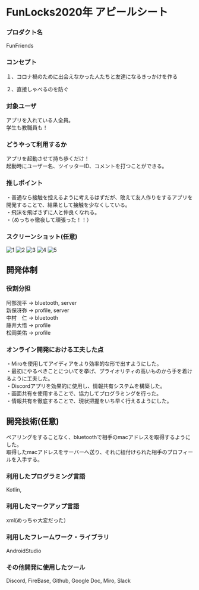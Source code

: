 # FunLocks2020年 アピールシート

### プロダクト名
FunFriends

### コンセプト
１、コロナ禍のために出会えなかった人たちと友達になるきっかけを作る<br>
 
２、直接しゃべるのを防ぐ<br>

### 対象ユーザ
アプリを入れている人全員。<br>
学生も教職員も！<br>

### どうやって利用するか
アプリを起動させて持ち歩くだけ！<br>
起動時にユーザー名、ツイッターID、コメントを打つことができる。<br>

### 推しポイント
・普通なら接触を控えるように考えるはずだが、敢えて友人作りをするアプリを開発することで、結果として接触を少なくしている。<br>
・飛沫を飛ばさずに人と仲良くなれる。<br>
・（めっちゃ徹夜して頑張った！！）


### スクリーンショット(任意)

![1](https://media.discordapp.net/attachments/787535183309570078/789680309863055360/1.png?width=308&height=664)
![2](https://media.discordapp.net/attachments/787535183309570078/789680315794456606/2.png?width=308&height=663)
![3](https://media.discordapp.net/attachments/787591373310263316/789680596564967434/share_2020-12-19-11-25-45.jpg?width=450&height=663)
![4](https://media.discordapp.net/attachments/787591373310263316/789680605393977354/share_2020-12-19-11-25-36.jpg?width=450&height=663)
![5](https://media.discordapp.net/attachments/787591373310263316/789680618966876190/share_2020-12-19-11-25-16.jpg?width=450&height=663)
## 開発体制
### 役割分担
阿部滉平 -> bluetooth, server <br>
新保冴弥 -> profile, server <br>
中村　仁 -> bluetooth  <br>
藤井大悟 -> profile  <br>
松岡美佑 -> profile  <br>



### オンライン開発における工夫した点

・Miroを使用してアイディアをより効率的な形で出すようにした。<br>
・最初にやるべきことについてを挙げ、プライオリティの高いものから手を着けるように工夫した。<br>
・Discordアプリを効果的に使用し、情報共有システムを構築した。<br>
・画面共有を使用することで、協力してプログラミングを行った。<br>
・情報共有を徹底することで、現状把握をいち早く行えるようにした。<br>


## 開発技術(任意)


ペアリングをすることなく、bluetoothで相手のmacアドレスを取得するようにした。<br>
取得したmacアドレスをサーバーへ送り、それに紐付けられた相手のプロフィールを入手する。<br>

### 利用したプログラミング言語
Kotlin, 
### 利用したマークアップ言語
xml(めっちゃ大変だった）


### 利用したフレームワーク・ライブラリ
AndroidStudio
### その他開発に使用したツール
Discord, FireBase, Github, Google Doc, Miro, Slack
